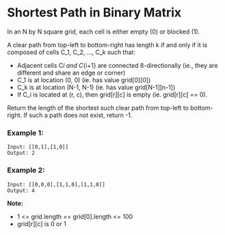 # Shortest Path in Binary Matrix

In an N by N square grid, each cell is either empty (0) or blocked (1).

A clear path from top-left to bottom-right has length k if and only if it is composed of cells C_1, C_2, ..., C_k such that:

- Adjacent cells C*i and C*{i+1} are connected 8-directionally (ie., they are different and share an edge or corner)
- C_1 is at location (0, 0) (ie. has value grid[0][0])
- C_k is at location (N-1, N-1) (ie. has value grid[N-1][n-1])
- If C_i is located at (r, c), then grid[r][c] is empty (ie. grid[r][c] == 0).

Return the length of the shortest such clear path from top-left to bottom-right. If such a path does not exist, return -1.

### Example 1:

```
Input: [[0,1],[1,0]]
Output: 2
```

### Example 2:

```
Input: [[0,0,0],[1,1,0],[1,1,0]]
Output: 4
```

**Note:**

- 1 <= grid.length == grid[0].length <= 100
- grid[r][c] is 0 or 1
